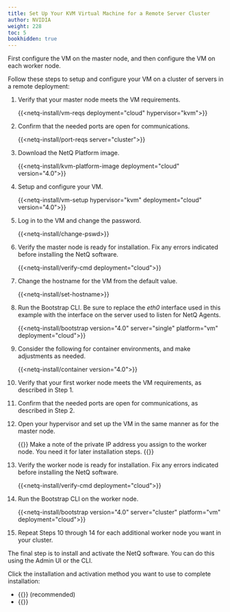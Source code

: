```yaml
---
title: Set Up Your KVM Virtual Machine for a Remote Server Cluster
author: NVIDIA
weight: 228
toc: 5
bookhidden: true
---
```

First configure the VM on the master node, and then configure the VM on each worker node.

Follow these steps to setup and configure your VM on a cluster of servers in a remote deployment:

1. Verify that your master node meets the VM requirements.

    {{<netq-install/vm-reqs deployment="cloud" hypervisor="kvm">}}

2. Confirm that the needed ports are open for communications.

    {{<netq-install/port-reqs server="cluster">}}

3. Download the NetQ Platform image.

    {{<netq-install/kvm-platform-image deployment="cloud" version="4.0">}}

4. Setup and configure your VM.

    {{<netq-install/vm-setup hypervisor="kvm" deployment="cloud" version="4.0">}}

5. Log in to the VM and change the password.

    {{<netq-install/change-pswd>}}

6. Verify the master node is ready for installation. Fix any errors indicated before installing the NetQ software.

    {{<netq-install/verify-cmd deployment="cloud">}}

7. Change the hostname for the VM from the default value.

    {{<netq-install/set-hostname>}}

8. Run the Bootstrap CLI. Be sure to replace the *eth0* interface used in this example with the interface on the server used to listen for NetQ Agents.

    {{<netq-install/bootstrap version="4.0" server="single" platform="vm" deployment="cloud">}}

9. Consider the following for container environments, and make adjustments as needed.

    {{<netq-install/container version="4.0">}}

10. Verify that your first worker node meets the VM requirements, as described in Step 1.

11. Confirm that the needed ports are open for communications, as described in Step 2.

12. Open your hypervisor and set up the VM in the same manner as for the master node.

    {{<notice note>}}
Make a note of the private IP address you assign to the worker node. You need it for later installation steps.
    {{</notice>}}

13. Verify the worker node is ready for installation. Fix any errors indicated before installing the NetQ software.

    {{<netq-install/verify-cmd deployment="cloud">}}

14. Run the Bootstrap CLI on the worker node.

    {{<netq-install/bootstrap version="4.0" server="cluster" platform="vm" deployment="cloud">}}

15. Repeat Steps 10 through 14 for each additional worker node you want in your cluster.

The final step is to install and activate the NetQ software. You can do this using the Admin UI or the CLI.

Click the installation and activation method you want to use to complete installation:

- {{<link title="Install NetQ Using the Admin UI" text="Use the Admin UI">}} (recommended)
- {{<link title="Install NetQ Using the CLI" text="Use the CLI">}}

